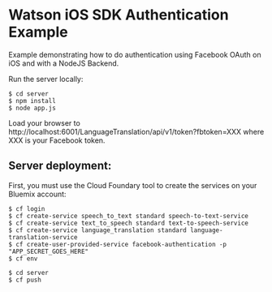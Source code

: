 # Watson iOS SDK Authentication Example


Example demonstrating how to do authentication using Facebook OAuth on
iOS and with a NodeJS Backend.

Run the server locally:

```shell
$ cd server
$ npm install
$ node app.js
```

Load your browser to http://localhost:6001/LanguageTranslation/api/v1/token?fbtoken=XXX where XXX is your Facebook token.

## Server deployment:

First, you must use the Cloud Foundary tool to create the services on your Bluemix account:

``` shell
$ cf login
$ cf create-service speech_to_text standard speech-to-text-service
$ cf create-service text_to_speech standard text-to-speech-service
$ cf create-service language_translation standard language-translation-service
$ cf create-user-provided-service facebook-authentication -p "APP_SECRET_GOES_HERE"
$ cf env
```

```
$ cd server
$ cf push
```
